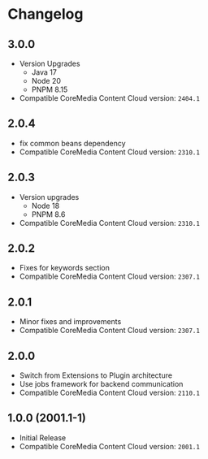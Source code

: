 # Changelog

## 3.0.0
- Version Upgrades
  - Java 17
  - Node 20
  - PNPM 8.15
- Compatible CoreMedia Content Cloud version: `2404.1`

## 2.0.4
- fix common beans dependency
- Compatible CoreMedia Content Cloud version: `2310.1`

## 2.0.3
- Version upgrades
  - Node 18
  - PNPM 8.6
- Compatible CoreMedia Content Cloud version: `2310.1`

## 2.0.2
- Fixes for keywords section
- Compatible CoreMedia Content Cloud version: `2307.1`

## 2.0.1
- Minor fixes and improvements
- Compatible CoreMedia Content Cloud version: `2307.1`

## 2.0.0
- Switch from Extensions to Plugin architecture
- Use jobs framework for backend communication
- Compatible CoreMedia Content Cloud version: `2110.1`

## 1.0.0 (2001.1-1)
- Initial Release
- Compatible CoreMedia Content Cloud version: `2001.1`

